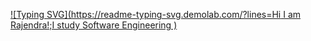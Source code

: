 <!-- ### Hi there I am Rajendra 👋 -->
[![Typing SVG](https://readme-typing-svg.demolab.com/?lines=Hi I am Rajendra!;I study Software Engineering )](https://git.io/typing-svg)

<!--
**Rajendra1308/Rajendra1308** is a ✨ _special_ ✨ repository because its `README.md` (this file) appears on your GitHub profile.

Here are some ideas to get you started:

- 🔭 I’m currently working on ...
- 🌱 I’m currently learning ...
- 👯 I’m looking to collaborate on ...
- 🤔 I’m looking for help with ...
- 💬 Ask me about ...
- 📫 How to reach me: ...
- 😄 Pronouns: ...
- ⚡ Fun fact: ...
!-->
